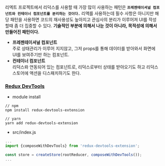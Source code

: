 리엑트 프로젝트에서 리덕스를 사용할 때 가장 많이 사용하는 패턴은 **`프레젠테이셔널 컴포넌트와 컨테이너 컴포넌트를 분리하는 것이다.`** 
리액를 사용하는데 필수 사항은 아니지만 해당 패턴을 사용하면 코드의 재사용성도 높아지고 관심사의 분리가 이루어져 UI를 작성할때
좀 더 집중할 수 있다. **기술적인 부분에 의해서 나눈 것이 아니라, 목적성에 의해서 만들어진 패턴이다.**

* **프레젠테이셔널 컴포넌트**   
  주로 상태관리가 이루어 지지않고, 그저 props를 통해 데이터를 받아와서 화면에 UI를 보여주기만 하는 컴포넌트.  
* **컨테이너 컴포넌트**  
  리덕스롸 연동되어 있는 컴포넌트로, 리덕스로부터 상태를 받아오기도 하고 리덕스 스토어에 액션을 디스패치하기도 한다.


### [Redux DevTools](https://chrome.google.com/webstore/detail/redux-devtools/lmhkpmbekcpmknklioeibfkpmmfibljd?hl=ko&)
* module install
```gitbash
// npm
npm install redux-devtools-extension

// yarn
yarn add redux-devtools-extension
```

* src/index.js
```javascript
...
import {composeWithDevTools} from 'redux-devtools-extension';

const store = createStore(rootReducer, composeWithDevTools());
...
```